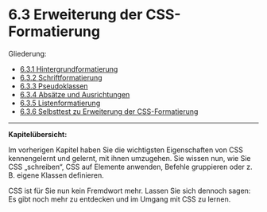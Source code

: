 # 6.3 Erweiterung der CSS-Formatierung

Gliederung:

- [6.3.1 Hintergrundformatierung](6.3.1_Hintergrundformatierung.md)
- [6.3.2 Schriftformatierung](6.3.2_Schriftformatierung.md)
- [6.3.3 Pseudoklassen](6.3.3_Pseudoklassen.md)
- [6.3.4 Absätze und Ausrichtungen](6.3.4_Absaetze_und_Ausrichtungen.md)
- [6.3.5 Listenformatierung](6.3.5_Listenformatierung.md)
- [6.3.6 Selbsttest zu Erweiterung der CSS-Formatierung](6.3.6_Selbsttest_zu_Erweiterung_der_CSS_Formatierung.md)

---

**Kapitelübersicht:**

Im vorherigen Kapitel haben Sie die wichtigsten Eigenschaften von CSS kennengelernt und gelernt, mit ihnen umzugehen. Sie wissen nun, wie Sie CSS „schreiben“, CSS auf Elemente anwenden, Befehle gruppieren oder z. B. eigene Klassen definieren.

CSS ist für Sie nun kein Fremdwort mehr. Lassen Sie sich dennoch sagen: Es gibt noch mehr zu entdecken und im Umgang mit CSS zu lernen.
